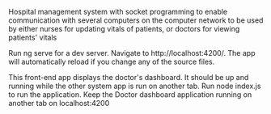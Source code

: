 ﻿Hospital management system with socket programming to enable communication with several computers on the computer network to be used by either nurses for updating vitals of patients, or doctors for viewing patients' vitals

Run ng serve for a dev server. Navigate to http://localhost:4200/. The app will automatically reload if you change any of the source files.

This front-end app displays the doctor's dashboard. It should be up and running while the other system app is run on another tab.
Run node index.js to run the application. Keep the Doctor dashboard application running on another tab on localhost:4200
